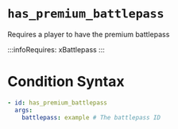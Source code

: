# `has_premium_battlepass`

Requires a player to have the premium battlepass

:::infoRequires:
xBattlepass
:::
# Condition Syntax
```yaml
- id: has_premium_battlepass
  args:
    battlepass: example # The battlepass ID
```
